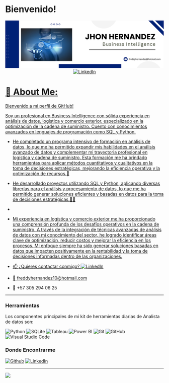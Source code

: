 <h1>Bienvenido!</h1>

<div align="center">
<img src="https://github.com/jhonsamuel10/assets/blob/main/1.png"  alt="Banner de Analisis de Datos" width="800"/>
<div align="center">  
<a href="https://www.linkedin.com/in/jhon-freddy-hernandez-bernal-jh" target="_blank"><img alt="LinkedIn" src="https://img.shields.io/badge/linkedin-%230077B5.svg?&style=flat-square&logo=linkedin&logoColor=white" />
</div>

 <div id="header" align="left">

# 💫 About Me:
Bienvenido a mi perfil de GitHub!  


Soy un profesional en Business Intelligence con sólida experiencia en análisis de datos, logística y comercio exterior, especializado en la optimización de la cadena de suministro. Cuento con conocimientos avanzados en lenguajes de programación como SQL y Python.

* He completado un programa intensivo de formación en análisis de datos, lo que me ha permitido expandir mis habilidades en el análisis avanzado de datos y complementar mi trayectoria profesional en logística y cadena de suministro. Esta formación me ha brindado herramientas para aplicar métodos cuantitativos y cualitativos en la toma de decisiones estratégicas, mejorando la eficiencia operativa y la optimización de recursos.:muscle:

* He desarrollado proyectos utilizando SQL y Python, aplicando diversas librerías para el análisis y procesamiento de datos, lo que me ha permitido generar soluciones eficientes y basadas en datos para la toma de decisiones estratégicas.:technologist:
* 
* Mi experiencia en logística y comercio exterior me ha proporcionado una comprensión profunda de los desafíos operativos en la cadena de suministro. A través de la integración de técnicas avanzadas de análisis de datos con mi conocimiento del sector, he logrado identificar áreas clave de optimización, reducir costos y mejorar la eficiencia en los procesos. Mi enfoque siempre ha sido generar soluciones basadas en datos que impacten positivamente en la rentabilidad y la toma de decisiones informadas dentro de las organizaciones.

* :mailbox: ¿Quieres contactar conmigo? <a href="https://www.linkedin.com/in/jhon-freddy-hernandez-bernal-jh" target="_blank"><img alt="LinkedIn" src="https://img.shields.io/badge/linkedin-%230077B5.svg?&style=flat-square&logo=linkedin&logoColor=white" />

* :e-mail: freddyhernandez10@hotmail.com

* :iphone: +57 305 294 06 25
---



</p>

<h3><b>Herramientas</b></h3>

Los componentes principales de mi kit de herramientas diarias de Analista de datos son:

<!--
Icons from https://simpleicons.org/
-->
  

<p>
<img alt="Python" src="https://img.shields.io/badge/-Python-3776AB?style=flat-square&logo=python&logoColor=white" />
<img alt="SQLite" src="https://img.shields.io/badge/-SQL-003B57?style=flat-square&logo=sqlite&logoColor=white" />
<img alt="Tableau" src="https://img.shields.io/badge/-Tableau-E97627?style=flat-square&logo=Tableau&logoColor=white" />  
<img alt="Power BI" src="https://img.shields.io/badge/-Power BI-F2C811?style=flat-square&logo=Power BI&logoColor=white" />  
<img alt="Git" src="https://img.shields.io/badge/-Git-F05032?style=flat-square&logo=git&logoColor=white" />
<img alt="GitHub" src="https://img.shields.io/badge/-GitHub-181717?style=flat-square&logo=gitHub&logoColor=white" />

<img alt="Visual Studio Code" src="https://img.shields.io/badge/-Visual Studio Code-007ACC?style=flat-square&logo=Visual Studio Code&logoColor=white" />

</p>


<h3><b>Donde Encontrarme </b></h3>
<p>
<a href="https://github.com/jhonsamuel10" target="_blank"><img alt="Github" src="https://img.shields.io/badge/GitHub-%2312100E.svg?&style=flat-square&logo=Github&logoColor=white" /></a> 
<a href="https://www.linkedin.com/in/jhon-freddy-hernandez-bernal-jh" target="_blank"><img alt="LinkedIn" src="https://img.shields.io/badge/linkedin-%230077B5.svg?&style=flat-square&logo=linkedin&logoColor=white" />
</a>
</p>




---
[![](https://visitcount.itsvg.in/api?id=jhonsamuel10&icon=0&color=0)](https://visitcount.itsvg.in)




